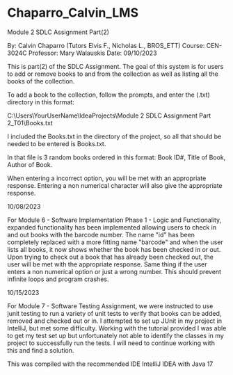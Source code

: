 # Chaparro_Calvin_LMS
Module 2 SDLC Assignment Part(2)

By: Calvin Chaparro (Tutors Elvis F., Nicholas L., BROS_ETT)
Course: CEN-3024C
Professor: Mary Walauskis
Date: 09/10/2023

This is part(2) of the SDLC Assignment. The goal of this system is for users
to add or remove books to and from the collection as well
as listing all the books of the collection. 

To add a book to the collection, follow the prompts, and enter the (.txt) directory in this format:

C:\Users\YourUserName\IdeaProjects\Module 2 SDLC Assignment Part 2_T01\Books.txt

I included the Books.txt in the directory of the project, so all that should be needed to be entered is Books.txt.

In that file is 3 random books ordered in this format: Book ID#, Title of Book, Author of Book.

When entering a incorrect option, you will be met with an appropriate response. Entering a non numerical character will also 
give the appropriate response.

10/08/2023 

For Module 6 - Software Implementation Phase 1 - Logic and Functionality, expanded functionality has been implemented allowing users to check in and out books with the barcode number. The name "id" has been completely replaced with a more fitting name "barcode" and when the user lists all books, it now shows whether the book has been checked in or out. Upon trying to check out a book that has already been checked out, the user will be met with the appropriate response. Same thing if the user enters a non numerical option or just a wrong number. This should prevent infinite loops and program crashes.  


10/15/2023

For Module 7 - Software Testing Assignment, we were instructed to use junit testing to run a variety of unit tests to verify that books can be added, removed and checked out or in. I attempted to set up JUnit in my project in IntelliJ, but met some difficulty. Working with the tutorial provided I was able to get my test set up but unfortunately not able to identify the classes in my project to successfully run the tests. I will need to continue working with this and find a solution.



This was compiled with the recommended IDE IntelliJ IDEA with Java 17


